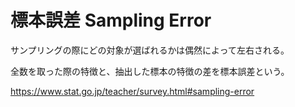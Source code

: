 # 標本誤差 Sampling Error

サンプリングの際にどの対象が選ばれるかは偶然によって左右される。

全数を取った際の特徴と、抽出した標本の特徴の差を標本誤差という。

https://www.stat.go.jp/teacher/survey.html#sampling-error
